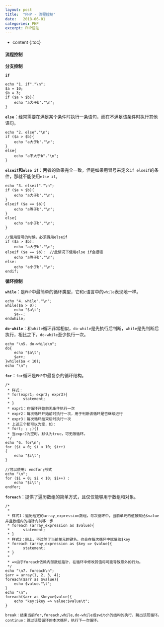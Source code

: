 ```yaml
---
layout: post
title:  "PHP - 流程控制"
date:   2018-06-01
categories: PHP
excerpt: PHP语法
---
```


* content
{:toc}


#### 流程控制

**分支控制**

**`if`**

    echo "1. if"."\n";
    $a = 10;
    $b = 3;
    if ($a > $b){
        echo "a大于b"."\n";
    }

**`else`**：经常需要在满足某个条件时执行一条语句，而在不满足该条件时执行其他语句。

    echo "2. else"."\n";
    if ($a > $b){
        echo "a大于b"."\n";
    }
    else{
        echo "a不大于b"."\n";
    }

**`elseif`和`else if`**：两者的效果完全一致，但是如果用冒号来定义`if elseif`的条件，那就不能使用`else if`。

    echo "3. elseif"."\n";
    if ($a > $b){
        echo "a大于b"."\n";
    }
    elseif ($a == $b){
        echo "a等于b"."\n";
    }
    else{
        echo "a小于b"."\n";
    }
    
    //使用冒号的时候，必须得用elseif
    if ($a > $b):
        echo "a大于b"."\n";
    elseif ($a == $b):  //此情况下使用else if会报错
        echo "a等于b"."\n";
    else:
        echo "a小于b"."\n";
    endif;

**循环控制**

**`while`**：是`PHP`中最简单的循环类型，它和`c`语言中的`while`表现地一样。

    echo "4. while"."\n";
    while($a > 0):
        echo "$a\t";
        $a--;
    endwhile;

**`do-while`**：和`while`循环非常相似，`do-while`是先执行后判断，`while`是先判断后执行，相比之下，`do-while`至少执行一次。

    echo "\n5. do-while\n";
    do{
        echo "$a\t";
        $a++;
    }while($a < 10);
    echo "\n";

**`for`**：`for`循环是`PHP`中最复杂的循环结构。

    /*
     * 样式：
     * for(expr1; expr2; expr3){
     *      statement;
     * }
     * expr1：在循环开始前无条件执行一次
     * expr2：每次循环开始前时执行一次，用于判断该循环是否继续进行
     * expr3：每次循环结束后时执行一次
     * 上述三个都可以为空，如：
     * for(; ; ;){}
     * 当expr2为空时，默认为true，可无限循环。
     */
    echo "6. for\n";
    for ($i = 0; $i < 10; $i++)
    {
        echo "$i\t";
    }
    
    //可以使用: endfor;形式
    echo "\n";
    for ($i = 0; $i < 10; $i++) :
        echo "$i\t";
    endfor;

**`foreach`**：提供了遍历数组的简单方式，且仅仅能够用于数组和对象。

    /*
     *
     * 样式1：遍历给定的array_expression数组，每次循环中，当前单元的值被赋给$value并且数组内的指针向前移一步
     * foreach (array_expression as $value){
     *      statement;
     * }
     * 样式2：同上，不过除了当前单元的键名，也会在每次循环中赋值给$key
     * foreach (array_expression as $key => $value){
     *      statement;
     * }
     *
     * =>由于foreach依赖内部数组指针，在循环中修改其值将可能导致意外的行为。
     */
    echo "\n7. foreach\n";
    $arr = array(1, 2, 3, 4);
    foreach($arr as $value){
        echo $value."\t";
    }
    echo "\n";
    foreach($arr as $key=>$value){
        echo "key:$key => value:$value\t";
    }
    
    break：结束当前for,foreach,while,do-while或switch的结构的执行，跳出该层循环。
    continue：跳过该层循环的本次循环，执行下一次循环。
